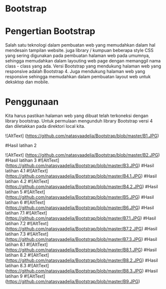 # Bootstrap
# Pengertian Bootstrap
Salah satu teknologi dalam pembuatan web yang memudahkan dalam hal mendesain tampilan website. juga library / kumpuan beberapa style CSS 
yang sering digunakan pada pembuatan halaman web pada umumnya, sehingga memudahkan dalam layouting web page dengan memanggil nama 
class - class yang ada.
Versi Bootstrap yang mendukung halaman web yang responsive adalah Bootstrap 4. Juga mendukung halaman web yang responsive
sehingga memudahkan dalam pembuatan layout web untuk deksktop dan mobile.

# Penggunaan
Kita harus pastikan halaman web yang dibuat telah terkoneksi dengan library bootstrap. Untuk permulaan mengunduh library Bootstrap 
versi 4 dan diletakkan pada direktori local kita.

![AltText] (https://github.com/natasyaadelia/Bootstrap/blob/master/B1.JPG)

#Hasil latihan 2

![AltText] (https://github.com/natasyaadelia/Bootstrap/blob/master/B2.JPG)
#Hasil latihan 3
#![AltText] (https://github.com/natasyaadelia/Bootstrap/blob/master/B3.JPG)
#Hasil latihan 4.1
#![AltText] (https://github.com/natasyaadelia/Bootstrap/blob/master/B4.1.JPG)
#Hasil latihan 4.2
#![AltText] (https://github.com/natasyaadelia/Bootstrap/blob/master/B4.2.JPG)
#Hasil latihan 5
#![AltText] (https://github.com/natasyaadelia/Bootstrap/blob/master/B5.JPG)
#Hasil latihan 6
#![AltText] (https://github.com/natasyaadelia/Bootstrap/blob/master/B6.JPG)
#Hasil latihan 7.1
#![AltText] (https://github.com/natasyaadelia/Bootstrap/blob/master/B7.1.JPG)
#Hasil latihan 7.2
#![AltText] (https://github.com/natasyaadelia/Bootstrap/blob/master/B7.2.JPG)
#Hasil latihan 7.3
#![AltText] (https://github.com/natasyaadelia/Bootstrap/blob/master/B7.3.JPG)
#Hasil latihan 8.1
#![AltText] (https://github.com/natasyaadelia/Bootstrap/blob/master/B8.1.JPG)
#Hasil latihan 8.2
#![AltText] (https://github.com/natasyaadelia/Bootstrap/blob/master/B8.2.JPG)
#Hasil latihan 8.3
#![AltText] (https://github.com/natasyaadelia/Bootstrap/blob/master/B8.3.JPG)
#Hasil latihan 9
#![AltText] (https://github.com/natasyaadelia/Bootstrap/blob/master/B9.JPG)
